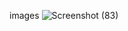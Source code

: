 images
![Screenshot (83)](https://github.com/Dip-gg/GitTraining/assets/67023380/dc20b130-473e-4787-bc6f-a534046439d9)
